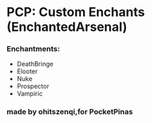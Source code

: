 # PCP: Custom Enchants (EnchantedArsenal)
### Enchantments:
- DeathBringe
- Elooter 
- Nuke
- Prospector
- Vampiric

### made by ohitszenqi,for PocketPinas
